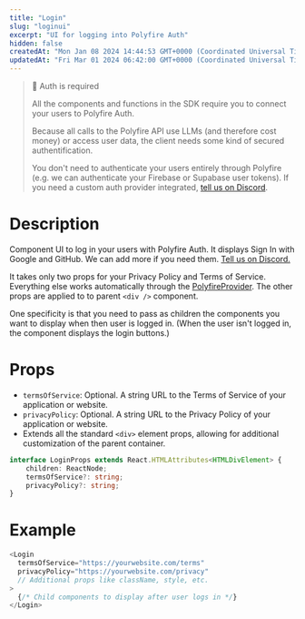 ```yaml
---
title: "Login"
slug: "loginui"
excerpt: "UI for logging into Polyfire Auth"
hidden: false
createdAt: "Mon Jan 08 2024 14:44:53 GMT+0000 (Coordinated Universal Time)"
updatedAt: "Fri Mar 01 2024 06:42:00 GMT+0000 (Coordinated Universal Time)"
---
```

> 📘 Auth is required
> 
> All the components and functions in the SDK require you to connect your users to Polyfire Auth.
> 
> Because all calls to the Polyfire API use LLMs (and therefore cost money) or access user data, the client needs some kind of secured authentification.
> 
> You don't need to authenticate your users entirely through Polyfire (e.g. we can authenticate your Firebase or Supabase user tokens). If you need a custom auth provider integrated, [tell us on Discord](https://discord.polyfire.com).

# Description

Component UI to log in your users with Polyfire Auth. It displays Sign In with Google and GitHub. We can add more if you need them. [Tell us on Discord.](https://discord.polyfire.com)

It takes only two props for your Privacy Policy and Terms of Service. Everything else works automatically through the [PolyfireProvider](doc:usepolyfire). The other props are applied to to parent `<div />` component.

One specificity is that you need to pass as children the components you want to display when then user is logged in. (When the user isn't logged in, the component displays the login buttons.)

# Props

- `termsOfService`: Optional. A string URL to the Terms of Service of your application or website.
- `privacyPolicy`: Optional. A string URL to the Privacy Policy of your application or website.
- Extends all the standard `<div>` element props, allowing for additional customization of the parent container.

```typescript
interface LoginProps extends React.HTMLAttributes<HTMLDivElement> {
    children: ReactNode;
    termsOfService?: string;
    privacyPolicy?: string;
}
```

# Example

```typescript
<Login
  termsOfService="https://yourwebsite.com/terms"
  privacyPolicy="https://yourwebsite.com/privacy"
  // Additional props like className, style, etc.
>
  {/* Child components to display after user logs in */}
</Login>
```

